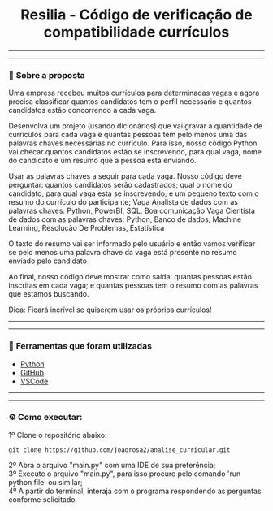 <h1 align="center">Resilia - Código de verificação de compatibilidade currículos </h1>

--------
--------

### 📌 <strong>Sobre a proposta</strong>
Uma empresa recebeu muitos currículos para determinadas vagas e agora precisa classificar quantos candidatos tem o perfil necessário e quantos candidatos estão concorrendo a cada vaga.

Desenvolva um projeto (usando dicionários) que vai gravar a quantidade de currículos para cada vaga e quantas pessoas têm pelo menos uma das palavras chaves necessárias no currículo. Para isso, nosso código Python vai checar quantos candidatos estão se inscrevendo, para qual vaga, nome do candidato e um resumo que a pessoa está enviando.

Usar as palavras chaves a seguir para cada vaga. Nosso código deve perguntar: quantos candidatos serão cadastrados; qual o nome do candidato; para qual vaga está se inscrevendo; e um pequeno texto com o resumo do currículo do participante;
Vaga Analista de dados com as palavras chaves: Python, PowerBI, SQL, Boa comunicação
Vaga Cientista de dados com as palavras chaves: Python, Banco de dados, Machine Learning, Resolução De Problemas, Estatística


O texto do resumo vai ser informado pelo usuário e então vamos verificar se pelo menos uma palavra chave da vaga está presente no resumo enviado pelo candidato

Ao final, nosso código deve mostrar como saída: quantas pessoas estão inscritas em cada vaga; e quantas pessoas tem o resumo com as palavras que estamos buscando.

Dica: Ficará incrível se quiserem usar os próprios currículos!

--------
--------

### 🧰 <strong>Ferramentas que foram utilizadas </strong>

- [Python](https://www.python.org/)
- [GitHub](https://github.com/)
- [VSCode](https://code.visualstudio.com/)

--------
--------

### :gear: <strong>Como executar:</strong>
1º Clone o repositório abaixo:
```shell
git clone https://github.com/joaorosa2/analise_curricular.git
```
2º Abra o arquivo "main.py" com uma IDE de sua preferência; <br/>
3º Execute o arquivo "main.py", para isso procure pelo comando 'run python file' ou similar; <br/>
4º A partir do terminal, interaja com o programa respondendo as perguntas conforme solicitado.<br/>
